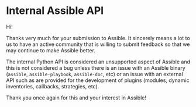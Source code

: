 Internal Assible API
====================

Hi!

Thanks very much for your submission to Assible.  It sincerely means a lot to us
to have an active community that is willing to submit feedback so that we may
continue to make Assible better.

The internal Python API is considered an unsupported aspect of Assible and this
is not considered a bug unless there is an issue with an Assible binary
(`assible`, `assible-playbook`, `assible-doc`, etc) or an issue with an external
API such as are provided for the development of plugins (modules, dynamic
inventories, callbacks, strategies, etc).

Thank you once again for this and your interest in Assible!

